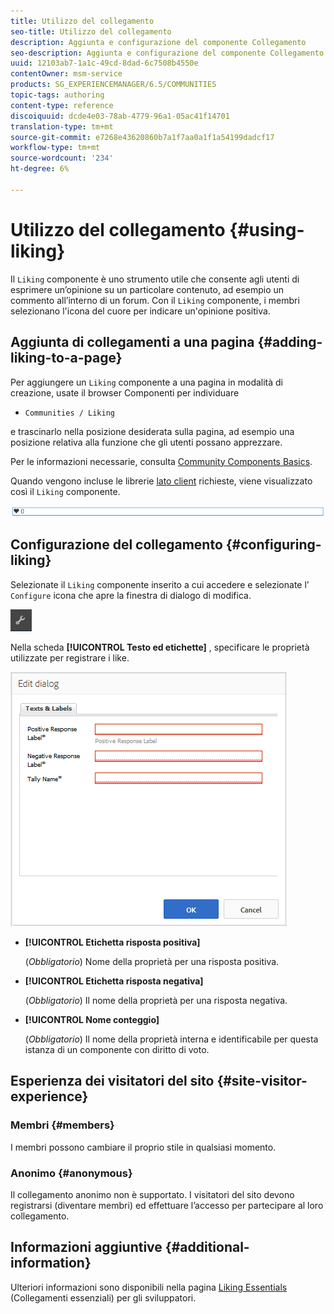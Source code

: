 ```yaml
---
title: Utilizzo del collegamento
seo-title: Utilizzo del collegamento
description: Aggiunta e configurazione del componente Collegamento
seo-description: Aggiunta e configurazione del componente Collegamento
uuid: 12103ab7-1a1c-49cd-8dad-6c7508b4550e
contentOwner: msm-service
products: SG_EXPERIENCEMANAGER/6.5/COMMUNITIES
topic-tags: authoring
content-type: reference
discoiquuid: dcde4e03-78ab-4779-96a1-05ac41f14701
translation-type: tm+mt
source-git-commit: e7268e43620860b7a1f7aa0a1f1a54199dadcf17
workflow-type: tm+mt
source-wordcount: '234'
ht-degree: 6%

---
```



# Utilizzo del collegamento {#using-liking}

Il `Liking` componente è uno strumento utile che consente agli utenti di esprimere un’opinione su un particolare contenuto, ad esempio un commento all’interno di un forum. Con il `Liking` componente, i membri selezionano l&#39;icona del cuore per indicare un&#39;opinione positiva.

## Aggiunta di collegamenti a una pagina {#adding-liking-to-a-page}

Per aggiungere un `Liking` componente a una pagina in modalità di creazione, usate il browser Componenti per individuare

* `Communities / Liking`

e trascinarlo nella posizione desiderata sulla pagina, ad esempio una posizione relativa alla funzione che gli utenti possano apprezzare.

Per le informazioni necessarie, consulta [Community Components Basics](basics.md).

Quando vengono incluse le librerie [lato client](essentials-liking.md#essentials-for-client-side) richieste, viene visualizzato così il `Liking` componente.

![chlimage_1-93](assets/chlimage_1-93.png)

## Configurazione del collegamento {#configuring-liking}

Selezionate il `Liking` componente inserito a cui accedere e selezionate l’ `Configure` icona che apre la finestra di dialogo di modifica.

![chlimage_1-94](assets/chlimage_1-94.png)

Nella scheda **[!UICONTROL Testo ed etichette]** , specificare le proprietà utilizzate per registrare i like.

![chlimage_1-95](assets/chlimage_1-95.png)

* **[!UICONTROL Etichetta risposta positiva]**

   (*Obbligatorio*) Nome della proprietà per una risposta positiva.

* **[!UICONTROL Etichetta risposta negativa]**

   (*Obbligatorio*) Il nome della proprietà per una risposta negativa.

* **[!UICONTROL Nome conteggio]**

   (*Obbligatorio*) Il nome della proprietà interna e identificabile per questa istanza di un componente con diritto di voto.

## Esperienza dei visitatori del sito {#site-visitor-experience}

### Membri {#members}

I membri possono cambiare il proprio stile in qualsiasi momento.

### Anonimo {#anonymous}

Il collegamento anonimo non è supportato. I visitatori del sito devono registrarsi (diventare membri) ed effettuare l’accesso per partecipare al loro collegamento.

## Informazioni aggiuntive {#additional-information}

Ulteriori informazioni sono disponibili nella pagina [Liking Essentials](essentials-liking.md) (Collegamenti essenziali) per gli sviluppatori.
